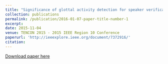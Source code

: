 ```yaml
---
title: "Significance of glottal activity detection for speaker verification in degraded and limited data condition"
collection: publications
permalink: /publication/2016-01-07-paper-title-number-1
excerpt: 
date: 2015-11-04
venue: TENCON 2015 - 2015 IEEE Region 10 Conference
paperurl: 'http://ieeexplore.ieee.org/document/7372916/'
citation:  
---
```

[Download paper here](http://ieeexplore.ieee.org/document/7372916/)
